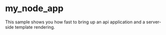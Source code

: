 # my_node_app

This sample shows you how fast to bring up an api application and a server-side template rendering.
